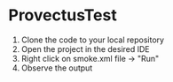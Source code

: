 # ProvectusTest
1. Clone the code to your local repository 
2. Open the project in the desired IDE 
3. Right click on smoke.xml file -> "Run"
4. Observe the output 
